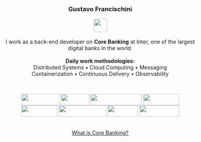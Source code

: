 <h3 align="center">
  Gustavo Francischini
</h3>

<p align="center">
      <a>
    <img align="center" height="35" width="35" src="https://raw.githubusercontent.com/jmnote/z-icons/master/svg/java.svg"/>
  </a> <br> <br>
  I work as a back-end developer on <strong>Core Banking</strong> at Inter, one of the largest digital banks in the world.
  <br> <br>
  <strong> Daily work methodologies: </strong> <br>
  Distributed Systems • Cloud Computing
  • Messaging <br> Containerization
  • Continuous Delivery • Observability 
</p>

<br>

<p align="center">
  <a>
    <img align="center" height="30" width="100" src="https://img.shields.io/badge/Spring-6DB33F.svg?style=for-the-badge&logo=Spring&logoColor=white"/>
    <img align="center" height="30" width="75" src="https://img.shields.io/badge/AWS-%23FF9900.svg?style=for-the-badge&logo=amazon-aws&logoColor=white">
    <img align="center" height="30" width="135" src="https://img.shields.io/badge/Apache%20Kafka-231F20.svg?style=for-the-badge&logo=Apache-Kafka&logoColor=white">
    <img align="center" height="30" width="95" src="https://img.shields.io/badge/GitLab-FC6D26.svg?style=for-the-badge&logo=GitLab&logoColor=white">
    <img align="center" height="30" width="95" src="https://img.shields.io/badge/docker-%230db7ed.svg?style=for-the-badge&logo=docker&logoColor=white">
    <img align="center" height="30" width="125" src="https://img.shields.io/badge/kubernetes-%23326ce5.svg?style=for-the-badge&logo=kubernetes&logoColor=white">
    <img align="center" height="30" width="80" src="https://img.shields.io/badge/Argo-EF7B4D.svg?style=for-the-badge&logo=Argo&logoColor=white">
    <img align="center" height="30" width="105" src="https://img.shields.io/badge/New%20Relic-1CE783.svg?style=for-the-badge&logo=New-Relic&logoColor=white">
  </a>

  <a href="https://www.ibm.com/topics/core-banking" target="_blank">
    <br> <br> <br> What is Core Banking? <br>
  </a>
</p>
